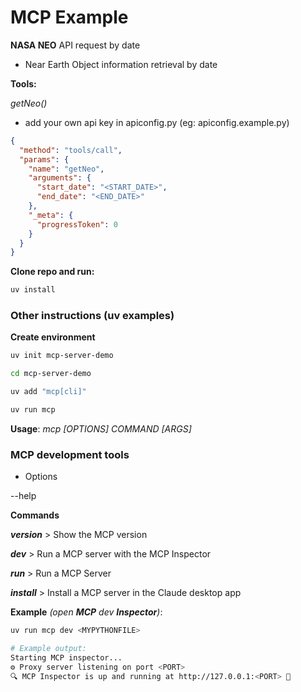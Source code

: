 # MCP Example 

**NASA NEO** API request by date
- Near Earth Object information retrieval by date


**Tools:**

_getNeo()_
- add your own api key in apiconfig.py (eg: apiconfig.example.py)

```JSON
{
  "method": "tools/call",
  "params": {
    "name": "getNeo",
    "arguments": {
      "start_date": "<START_DATE>",
      "end_date": "<END_DATE>"
    },
    "_meta": {
      "progressToken": 0
    }
  }
}
```

**Clone repo and run:**
```bash
uv install
```


### Other instructions (uv examples)

**Create environment**
```Bash
uv init mcp-server-demo

cd mcp-server-demo

uv add "mcp[cli]"

uv run mcp
```

**Usage**: _mcp [OPTIONS] COMMAND [ARGS]_

### MCP development tools

- Options

--help

**Commands**

_**version**_   > Show the MCP version

_**dev**_   > Run a MCP server with the MCP Inspector

_**run**_   > Run a MCP Server

_**install**_   > Install a MCP server in the Claude desktop app

**Example** _(open **MCP** dev **Inspector**)_:
```Bash
uv run mcp dev <MYPYTHONFILE>

# Example output:
Starting MCP inspector...
⚙️ Proxy server listening on port <PORT>
🔍 MCP Inspector is up and running at http://127.0.0.1:<PORT> 🚀

```